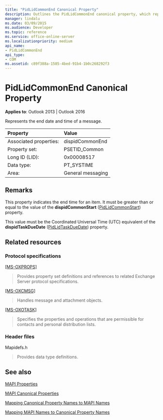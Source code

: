 ```yaml
---
title: "PidLidCommonEnd Canonical Property"
description: Outlines the PidLidCommonEnd canonical property, which represents the end date and time of a message.
manager: lindalu
ms.date: 03/09/2015
ms.audience: Developer
ms.topic: reference
ms.service: office-online-server
ms.localizationpriority: medium
api_name:
- PidLidCommonEnd
api_type:
- COM
ms.assetid: c89f388a-1585-4bed-91b4-1b0c268292f3
---
```


# PidLidCommonEnd Canonical Property

  
  
**Applies to**: Outlook 2013 | Outlook 2016 
  
Represents the end date and time of a message.
  
|Property|Value|
|:-----|:-----|
|Associated properties:  <br/> |dispidCommonEnd  <br/> |
|Property set:  <br/> |PSETID_Common  <br/> |
|Long ID (LID):  <br/> |0x00008517  <br/> |
|Data type:  <br/> |PT_SYSTIME  <br/> |
|Area:  <br/> |General messaging  <br/> |
   
## Remarks

This property indicates the end time for an item. It must be greater than or equal to the value of the **dispidCommonStart** ([PidLidCommonStart](pidlidcommonstart-canonical-property.md)) property.
  
This value must be the Coordinated Universal Time (UTC) equivalent of the **dispidTaskDueDate** ([PidLidTaskDueDate](pidlidtaskduedate-canonical-property.md)) property.
  
## Related resources

### Protocol specifications

[[MS-OXPROPS]](https://msdn.microsoft.com/library/f6ab1613-aefe-447d-a49c-18217230b148%28Office.15%29.aspx)
  
> Provides property set definitions and references to related Exchange Server protocol specifications.
    
[[MS-OXCMSG]](https://msdn.microsoft.com/library/7fd7ec40-deec-4c06-9493-1bc06b349682%28Office.15%29.aspx)
  
> Handles message and attachment objects.
    
[[MS-OXOTASK]](https://msdn.microsoft.com/library/55600ec0-6195-4730-8436-59c7931ef27e%28Office.15%29.aspx)
  
> Specifies the properties and operations that are permissible for contacts and personal distribution lists.
    
### Header files

Mapidefs.h
  
> Provides data type definitions.
    
## See also



[MAPI Properties](mapi-properties.md)
  
[MAPI Canonical Properties](mapi-canonical-properties.md)
  
[Mapping Canonical Property Names to MAPI Names](mapping-canonical-property-names-to-mapi-names.md)
  
[Mapping MAPI Names to Canonical Property Names](mapping-mapi-names-to-canonical-property-names.md)

